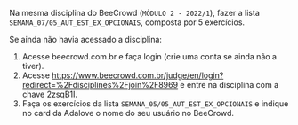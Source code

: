 Na mesma disciplina do BeeCrowd (`MÓDULO 2 - 2022/1`), fazer a lista `SEMANA_07/05_AUT_EST_EX_OPCIONAIS`, composta por 5 exercícios.

Se ainda não havia acessado a disciplina:

1. Acesse beecrowd.com.br e faça login (crie uma conta se ainda não a tiver).
2. Acesse https://www.beecrowd.com.br/judge/en/login?redirect=%2Fdisciplines%2Fjoin%2F8969 e entre na disciplina com a chave 2zsqB1I.
3. Faça os exercícios da lista `SEMANA_05/05_AUT_EST_EX_OPCIONAIS` e indique no card da Adalove o nome do seu usuário no BeeCrowd.
